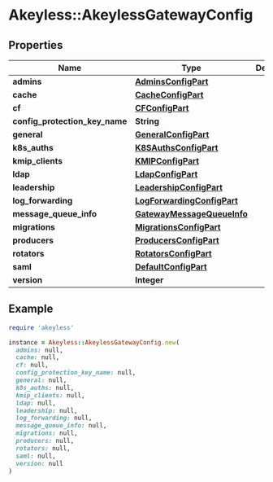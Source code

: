 # Akeyless::AkeylessGatewayConfig

## Properties

| Name | Type | Description | Notes |
| ---- | ---- | ----------- | ----- |
| **admins** | [**AdminsConfigPart**](AdminsConfigPart.md) |  | [optional] |
| **cache** | [**CacheConfigPart**](CacheConfigPart.md) |  | [optional] |
| **cf** | [**CFConfigPart**](CFConfigPart.md) |  | [optional] |
| **config_protection_key_name** | **String** |  | [optional] |
| **general** | [**GeneralConfigPart**](GeneralConfigPart.md) |  | [optional] |
| **k8s_auths** | [**K8SAuthsConfigPart**](K8SAuthsConfigPart.md) |  | [optional] |
| **kmip_clients** | [**KMIPConfigPart**](KMIPConfigPart.md) |  | [optional] |
| **ldap** | [**LdapConfigPart**](LdapConfigPart.md) |  | [optional] |
| **leadership** | [**LeadershipConfigPart**](LeadershipConfigPart.md) |  | [optional] |
| **log_forwarding** | [**LogForwardingConfigPart**](LogForwardingConfigPart.md) |  | [optional] |
| **message_queue_info** | [**GatewayMessageQueueInfo**](GatewayMessageQueueInfo.md) |  | [optional] |
| **migrations** | [**MigrationsConfigPart**](MigrationsConfigPart.md) |  | [optional] |
| **producers** | [**ProducersConfigPart**](ProducersConfigPart.md) |  | [optional] |
| **rotators** | [**RotatorsConfigPart**](RotatorsConfigPart.md) |  | [optional] |
| **saml** | [**DefaultConfigPart**](DefaultConfigPart.md) |  | [optional] |
| **version** | **Integer** |  | [optional] |

## Example

```ruby
require 'akeyless'

instance = Akeyless::AkeylessGatewayConfig.new(
  admins: null,
  cache: null,
  cf: null,
  config_protection_key_name: null,
  general: null,
  k8s_auths: null,
  kmip_clients: null,
  ldap: null,
  leadership: null,
  log_forwarding: null,
  message_queue_info: null,
  migrations: null,
  producers: null,
  rotators: null,
  saml: null,
  version: null
)
```

